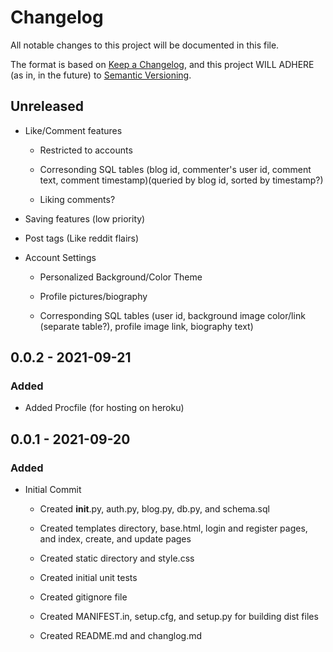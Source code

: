 # Changelog

All notable changes to this project will be documented in this file.

The format is based on [Keep a Changelog](https://keepachangelog.com/en/1.0.0/),
and this project WILL ADHERE (as in, in the future) to [Semantic Versioning](https://semver.org/spec/v2.0.0.html).

## Unreleased

- Like/Comment features

  - Restricted to accounts

  - Corresonding SQL tables (blog id, commenter's user id, comment text, comment timestamp)(queried by blog id, sorted by timestamp?)

  - Liking comments?

- Saving features (low priority)

- Post tags (Like reddit flairs)

- Account Settings

  - Personalized Background/Color Theme

  - Profile pictures/biography

  - Corresponding SQL tables (user id, background image color/link (separate table?), profile image link, biography text)

## 0.0.2 - 2021-09-21

### Added

- Added Procfile (for hosting on heroku)

## 0.0.1 - 2021-09-20

### Added

- Initial Commit
  - Created __init__.py, auth.py, blog.py, db.py, and schema.sql

  - Created templates directory, base.html, login and register pages, and index, create, and update pages

  - Created static directory and style.css

  - Created initial unit tests

  - Created gitignore file

  - Created MANIFEST.in, setup.cfg, and setup.py for building dist files

  - Created README.md and changlog.md
